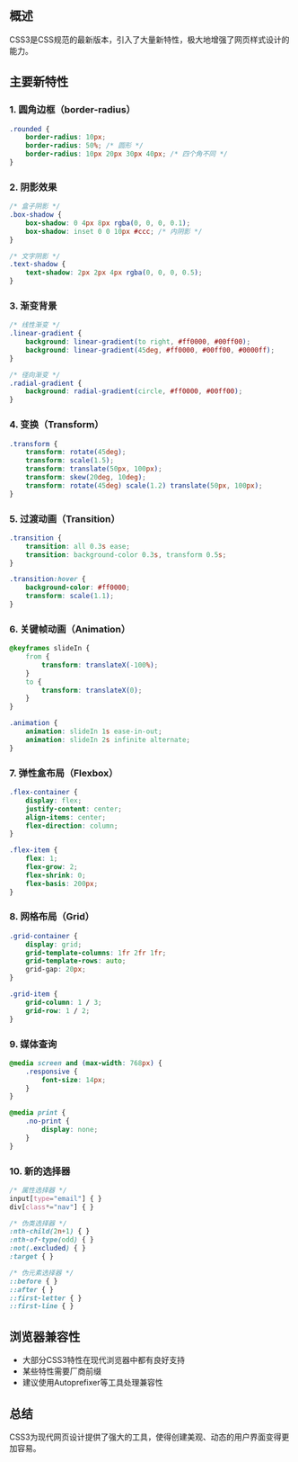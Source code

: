 ## 概述
CSS3是CSS规范的最新版本，引入了大量新特性，极大地增强了网页样式设计的能力。

## 主要新特性

### 1. 圆角边框（border-radius）
```css
.rounded {
    border-radius: 10px;
    border-radius: 50%; /* 圆形 */
    border-radius: 10px 20px 30px 40px; /* 四个角不同 */
}
```

### 2. 阴影效果
```css
/* 盒子阴影 */
.box-shadow {
    box-shadow: 0 4px 8px rgba(0, 0, 0, 0.1);
    box-shadow: inset 0 0 10px #ccc; /* 内阴影 */
}

/* 文字阴影 */
.text-shadow {
    text-shadow: 2px 2px 4px rgba(0, 0, 0, 0.5);
}
```

### 3. 渐变背景
```css
/* 线性渐变 */
.linear-gradient {
    background: linear-gradient(to right, #ff0000, #00ff00);
    background: linear-gradient(45deg, #ff0000, #00ff00, #0000ff);
}

/* 径向渐变 */
.radial-gradient {
    background: radial-gradient(circle, #ff0000, #00ff00);
}
```

### 4. 变换（Transform）
```css
.transform {
    transform: rotate(45deg);
    transform: scale(1.5);
    transform: translate(50px, 100px);
    transform: skew(20deg, 10deg);
    transform: rotate(45deg) scale(1.2) translate(50px, 100px);
}
```

### 5. 过渡动画（Transition）
```css
.transition {
    transition: all 0.3s ease;
    transition: background-color 0.3s, transform 0.5s;
}

.transition:hover {
    background-color: #ff0000;
    transform: scale(1.1);
}
```

### 6. 关键帧动画（Animation）
```css
@keyframes slideIn {
    from {
        transform: translateX(-100%);
    }
    to {
        transform: translateX(0);
    }
}

.animation {
    animation: slideIn 1s ease-in-out;
    animation: slideIn 2s infinite alternate;
}
```

### 7. 弹性盒布局（Flexbox）
```css
.flex-container {
    display: flex;
    justify-content: center;
    align-items: center;
    flex-direction: column;
}

.flex-item {
    flex: 1;
    flex-grow: 2;
    flex-shrink: 0;
    flex-basis: 200px;
}
```

### 8. 网格布局（Grid）
```css
.grid-container {
    display: grid;
    grid-template-columns: 1fr 2fr 1fr;
    grid-template-rows: auto;
    grid-gap: 20px;
}

.grid-item {
    grid-column: 1 / 3;
    grid-row: 1 / 2;
}
```

### 9. 媒体查询
```css
@media screen and (max-width: 768px) {
    .responsive {
        font-size: 14px;
    }
}

@media print {
    .no-print {
        display: none;
    }
}
```

### 10. 新的选择器
```css
/* 属性选择器 */
input[type="email"] { }
div[class*="nav"] { }

/* 伪类选择器 */
:nth-child(2n+1) { }
:nth-of-type(odd) { }
:not(.excluded) { }
:target { }

/* 伪元素选择器 */
::before { }
::after { }
::first-letter { }
::first-line { }
```

## 浏览器兼容性
- 大部分CSS3特性在现代浏览器中都有良好支持
- 某些特性需要厂商前缀
- 建议使用Autoprefixer等工具处理兼容性

## 总结
CSS3为现代网页设计提供了强大的工具，使得创建美观、动态的用户界面变得更加容易。